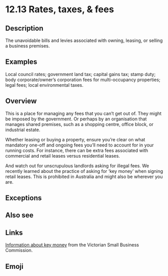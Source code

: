 # 12.13 Rates, taxes, & fees

## Description

The unavoidable bills and levies associated with owning, leasing, or selling a business premises.

## Examples

Local council rates; government land tax; capital gains tax; stamp duty; body corporate/owner’s corporation fees for multi-occupancy properties; legal fees; local environmental taxes.

## Overview

This is a place for managing any fees that you can’t get out of. They might be imposed by the government. Or perhaps by an organisation that manages shared premises, such as a shopping centre, office block, or industrial estate.

Whether leasing or buying a property, ensure you’re clear on what mandatory one-off and ongoing fees you’ll need to account for in your running costs. For instance, there can be extra fees associated with commercial and retail leases versus residential leases.

And watch out for unscrupulous landlords asking for illegal fees. We recently learned about the practice of asking for ‘key money’ when signing retail leases. This is prohibited in Australia and might also be wherever you are.

## Exceptions

## Also see


## Links

[Information about key money](https://www.vsbc.vic.gov.au/your-rights-and-responsibilities/paying-key-money/) from the Victorian Small Business Commission.

## Emoji
